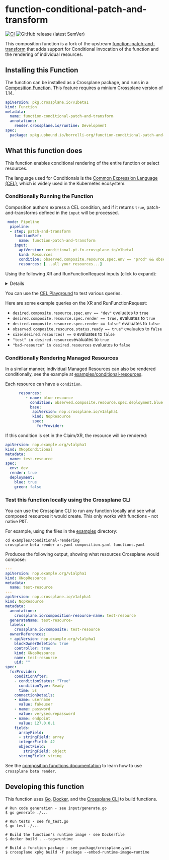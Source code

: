 # function-conditional-patch-and-transform

[![CI](https://github.com/stevendborrelli/function-conditional-patch-and-transform/actions/workflows/ci.yml/badge.svg)](https://github.com/stevendborrelli/function-conditional-patch-and-transform/actions/workflows/ci.yml) ![GitHub release (latest SemVer)](https://img.shields.io/github/release/crossplane-contrib/function-conditional-patch-and-transform)

This composition function is a fork of the upstream [function-patch-and-transform](https://github.com/crossplane-contrib/function-patch-and-transform)
that adds support for Conditional invocation of the function and the rendering
of individual resources.

## Installing this Function

The function can be installed as a Crossplane package, and runs in a [Composition Function](https://docs.crossplane.io/latest/concepts/composition-functions/). This feature requires a minium Crossplane version of 1.14.

```yaml
apiVersion: pkg.crossplane.io/v1beta1
kind: Function
metadata:
  name: function-conditional-patch-and-transform
  annotations:
    render.crossplane.io/runtime: Development
spec:
  package: xpkg.upbound.io/borrelli-org/function-conditional-patch-and-transform:v0.4.0
```

## What this function does

This function enables conditional rendering of the entire function or select resources.

The language used for Conditionals is the [Common Expression Language (CEL)](https://github.com/google/cel-spec), which is widely used in the Kubernetes ecosystem.

### Conditionally Running the Function

Composition authors express a CEL condition, and if it returns `true`, patch-and-transforms defined in the `input` will be processed.

```yaml
 mode: Pipeline
  pipeline:
  - step: patch-and-transform
    functionRef:
      name: function-patch-and-transform
    input:
      apiVersion: conditional-pt.fn.crossplane.io/v1beta1
      kind: Resources
      condition: observed.composite.resource.spec.env == "prod" && observed.composite.resource.spec.render == true
      resources: [...all your resources...]
```

Using the following XR and RunFunctionRequest inputs (click to expand):
<details>

```yaml
apiVersion: nopexample.org/v1alpha1
kind: XNopResource
metadata:
  name: test-resource
spec:
  env: dev
  render: true
```

```json
{
   "desired": {
      "composite": {
         "resource": {
            "apiVersion": "nopexample.org/v1alpha1",
            "kind": "XNopResource",
            "metadata": {
               "name": "test-resource"
            },
            "spec": {
               "env": "dev",
               "render": true
            }
         }
      },
      "resources": {
         "test": {
            "resource": {
               "apiVersion": "example.org/v1",
               "kind": "CD",
               "metadata": {
                  "name": "cool-42",
                  "namespace": "default"
               }
            }
         }
      }
   },
   "observed": {
      "composite": {
         "resource": {
            "apiVersion": "nopexample.org/v1alpha1",
            "kind": "XNopResource",
            "metadata": {
               "name": "test-resource"
            },
            "spec": {
               "env": "dev",
               "render": true
            },
            "status": {
               "id": "123",
               "ready": false
            }
         }
      }
   }
}
```

</details>

You can use the  [CEL Playground](https://playcel.undistro.io/?content=H4sIAAAAAAAAA%2B1UPW%2FDIBT8K4g5SeW0U9Z27tCh6sDyYl5aVAwIsNUq8n%2BvMY4dGxx16dYNuON93D04Uw4e6IGemSKEMMrRCYuc0QOJR%2F1pqSujnfA4O%2B8hi07XtkyQHgQjXtE6oVWAGVXa4BdURuJO2%2Fe7pgBpPqBgdLO8%2BSkUj3fenrV5GZMkxAo9hB4y%2BXtcQYUxkEfnt1O5c26bBHYGy7WgqJoYk2OT1DTIojjaQPK2xkWuq%2B24ngqYNHWp3KGJrNQ3fCA5K%2BY%2B5JuYTHh8yjNuq0%2FmBpRay%2B3DPhdpZDoDJV60PUEt%2FdKphYCrevaLQVVG9dGhbf4H%2B28HO83lwdfJGF9QMShR7O%2FXkgH%2FDpwTSPerVxRdZ6qlm27ETadKMKn74Fjn1BH4lU5EKDJ8d7vxxdH2B6myt7YTBQAA) to test various queries.

Here are some example queries on the XR and RunFunctionRequest:

- `desired.composite.resource.spec.env == "dev"` evaluates to  `true`
- `desired.composite.resource.spec.render == true,` evaluates to `true`
- `desired.composite.resource.spec.render == false"` evaluates to `false`
- `observed.composite.resource.status.ready == true"` evaluates to `false`
- `size(desired.resources) == 0` evaluates to `false`
- `"test" in desired.resources`evaluates to `true`
- `"bad-resource" in desired.resources` evaluates to `false`

### Conditionally Rendering Managed Resources

In a similar manner, individual Managed Resources can also
be rendered conditionally, see the example at [examples/conditional-resources](examples/conditional-resources/). 

Each resource can have a `condition`.

```yaml
      resources:
         - name: blue-resource
           condition: observed.composite.resource.spec.deployment.blue == true
           base:
            apiVersion: nop.crossplane.io/v1alpha1
            kind: NopResource
            spec:
              forProvider:
```

If this condition is set in the Claim/XR, the resource will be rendered:

```yaml
apiVersion: nop.example.org/v1alpha1
kind: XNopConditional
metadata:
  name: test-resource
spec:
  env: dev
  render: true
  deployment:
    blue: true
    green: false

```

### Test this function locally using the Crossplane CLI

You can use the Crossplane CLI to run any function locally and see what composed
resources it would create. This only works with functions - not native P&T.

For example, using the files in the [examples](examples) directory:

```shell
cd examples/conditional-rendering
crossplane beta render xr.yaml composition.yaml functions.yaml
```

Produces the following output, showing what resources Crossplane would compose:

```yaml
---
apiVersion: nop.example.org/v1alpha1
kind: XNopResource
metadata:
  name: test-resource
---
apiVersion: nop.crossplane.io/v1alpha1
kind: NopResource
metadata:
  annotations:
    crossplane.io/composition-resource-name: test-resource
  generateName: test-resource-
  labels:
    crossplane.io/composite: test-resource
  ownerReferences:
  - apiVersion: nop.example.org/v1alpha1
    blockOwnerDeletion: true
    controller: true
    kind: XNopResource
    name: test-resource
    uid: ""
spec:
  forProvider:
    conditionAfter:
    - conditionStatus: "True"
      conditionType: Ready
      time: 5s
    connectionDetails:
    - name: username
      value: fakeuser
    - name: password
      value: verysecurepassword
    - name: endpoint
      value: 127.0.0.1
    fields:
      arrayField:
      - stringField: array
      integerField: 42
      objectField:
        stringField: object
      stringField: string
```

See the [composition functions documentation][docs-functions] to learn how to
use `crossplane beta render`.

## Developing this function

This function uses [Go][go], [Docker][docker], and the [Crossplane CLI][cli] to
build functions.

```shell
# Run code generation - see input/generate.go
$ go generate ./...

# Run tests - see fn_test.go
$ go test ./...

# Build the function's runtime image - see Dockerfile
$ docker build . --tag=runtime

# Build a function package - see package/crossplane.yaml
$ crossplane xpkg build -f package --embed-runtime-image=runtime
```

[Crossplane]: https://crossplane.io
[docs-composition]: https://docs.crossplane.io/v1.14/getting-started/provider-aws-part-2/#create-a-deployment-template
[docs-functions]: https://docs.crossplane.io/v1.14/concepts/composition-functions/
[docs-pandt]: https://docs.crossplane.io/v1.14/concepts/patch-and-transform/
[fn-go-templating]: https://github.com/stevendborrelli/function-go-templating
[#4617]: https://github.com/crossplane/crossplane/issues/4617
[#4746]: https://github.com/crossplane/crossplane/issues/4746
[go]: https://go.dev
[docker]: https://www.docker.com
[cli]: https://docs.crossplane.io/latest/cli